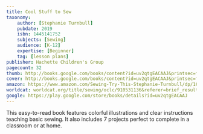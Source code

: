 ```yaml
---
title: Cool Stuff to Sew
taxonomy:
	author: [Stephanie Turnbull]
	pubdate: 2019
	isbn: 1445141752
	subjects: [Sewing]
	audience: [K-12]
	expertise: [Beginner]
	tag: [lesson plans]
publisher: Hachette Children's Group
pagecount: 32
thumb: http://books.google.com/books/content?id=uv2qtgEACAAJ&printsec=frontcover&img=1&zoom=1&imgtk=AFLRE715KvgI9F68qMU-tjAX1JYaMfhzTq33LCQ3kBVuzCTNDG5EALA9nqCmvi5EAq0wQhe8NCDMGb9_HBrZaIbV2N2B81MoOflVO9idL5wTQRvSzIiSaJMU6AQt885GM5RfJm3H2eLI&source=gbs_api
cover: http://books.google.com/books/content?id=uv2qtgEACAAJ&printsec=frontcover&img=1&zoom=1&imgtk=AFLRE715KvgI9F68qMU-tjAX1JYaMfhzTq33LCQ3kBVuzCTNDG5EALA9nqCmvi5EAq0wQhe8NCDMGb9_HBrZaIbV2N2B81MoOflVO9idL5wTQRvSzIiSaJMU6AQt885GM5RfJm3H2eLI&source=gbs_api
amazon: https://www.amazon.com/Sewing-Try-This-Stephanie-Turnbull/dp/1625883757/ref=sr_1_1?keywords=sewing+turnbull&qid=1571174703&sr=8-1
worldcat: worldcat.org/title/sewing/oclc/910531136&referer=brief_results
google: https://play.google.com/store/books/details?id=uv2qtgEACAAJ
---
```

This easy-to-read book features colorful illustrations and clear instructions teaching basic sewing. It also includes 7 projects perfect to complete in a classroom or at home.